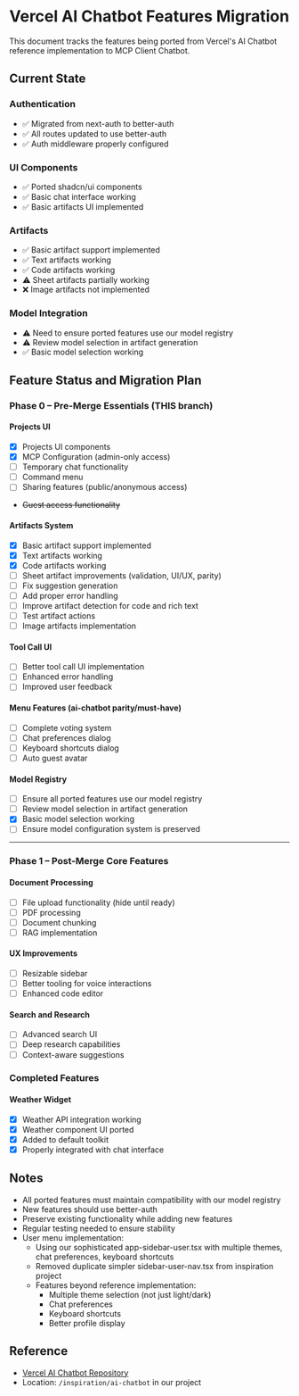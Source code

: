 # Vercel AI Chatbot Features Migration

This document tracks the features being ported from Vercel's AI Chatbot reference implementation to MCP Client Chatbot.

## Current State

### Authentication

- ✅ Migrated from next-auth to better-auth
- ✅ All routes updated to use better-auth
- ✅ Auth middleware properly configured

### UI Components

- ✅ Ported shadcn/ui components
- ✅ Basic chat interface working
- ✅ Basic artifacts UI implemented

### Artifacts

- ✅ Basic artifact support implemented
- ✅ Text artifacts working
- ✅ Code artifacts working
- ⚠️ Sheet artifacts partially working
- ❌ Image artifacts not implemented

### Model Integration

- ⚠️ Need to ensure ported features use our model registry
- ⚠️ Review model selection in artifact generation
- ✅ Basic model selection working

## Feature Status and Migration Plan

### Phase 0 – Pre-Merge Essentials (THIS branch)

#### Projects UI

- [x] Projects UI components
- [x] MCP Configuration (admin-only access)
- [ ] Temporary chat functionality
- [ ] Command menu
- [ ] Sharing features (public/anonymous access)
- ~~Guest access functionality~~

#### Artifacts System

- [x] Basic artifact support implemented
- [x] Text artifacts working
- [x] Code artifacts working
- [ ] Sheet artifact improvements (validation, UI/UX, parity)
- [ ] Fix suggestion generation
- [ ] Add proper error handling
- [ ] Improve artifact detection for code and rich text
- [ ] Test artifact actions
- [ ] Image artifacts implementation

#### Tool Call UI

- [ ] Better tool call UI implementation
- [ ] Enhanced error handling
- [ ] Improved user feedback

#### Menu Features (ai-chatbot parity/must-have)

- [ ] Complete voting system
- [ ] Chat preferences dialog
- [ ] Keyboard shortcuts dialog
- [ ] Auto guest avatar

#### Model Registry

- [ ] Ensure all ported features use our model registry
- [ ] Review model selection in artifact generation
- [x] Basic model selection working
- [ ] Ensure model configuration system is preserved

---

### Phase 1 – Post-Merge Core Features

#### Document Processing

- [ ] File upload functionality (hide until ready)
- [ ] PDF processing
- [ ] Document chunking
- [ ] RAG implementation

#### UX Improvements

- [ ] Resizable sidebar
- [ ] Better tooling for voice interactions
- [ ] Enhanced code editor

#### Search and Research

- [ ] Advanced search UI
- [ ] Deep research capabilities
- [ ] Context-aware suggestions

### Completed Features

#### Weather Widget

- [x] Weather API integration working
- [x] Weather component UI ported
- [x] Added to default toolkit
- [x] Properly integrated with chat interface

## Notes

- All ported features must maintain compatibility with our model registry
- New features should use better-auth
- Preserve existing functionality while adding new features
- Regular testing needed to ensure stability
- User menu implementation:
  - Using our sophisticated app-sidebar-user.tsx with multiple themes, chat preferences, keyboard shortcuts
  - Removed duplicate simpler sidebar-user-nav.tsx from inspiration project
  - Features beyond reference implementation:
    - Multiple theme selection (not just light/dark)
    - Chat preferences
    - Keyboard shortcuts
    - Better profile display

## Reference

- [Vercel AI Chatbot Repository](https://github.com/vercel/ai-chatbot)
- Location: `/inspiration/ai-chatbot` in our project
